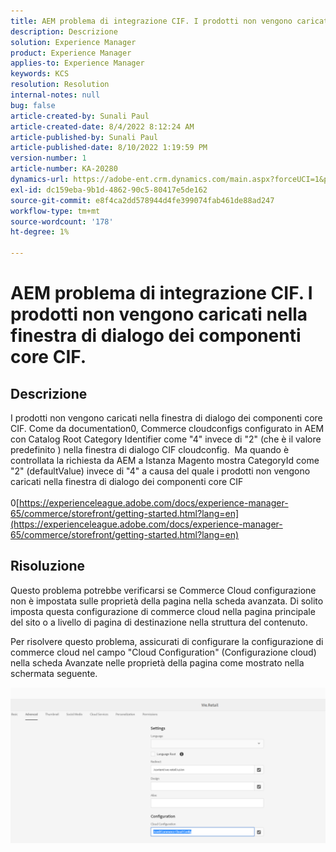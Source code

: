```yaml
---
title: AEM problema di integrazione CIF. I prodotti non vengono caricati nella finestra di dialogo dei componenti core CIF.
description: Descrizione
solution: Experience Manager
product: Experience Manager
applies-to: Experience Manager
keywords: KCS
resolution: Resolution
internal-notes: null
bug: false
article-created-by: Sunali Paul
article-created-date: 8/4/2022 8:12:24 AM
article-published-by: Sunali Paul
article-published-date: 8/10/2022 1:19:59 PM
version-number: 1
article-number: KA-20280
dynamics-url: https://adobe-ent.crm.dynamics.com/main.aspx?forceUCI=1&pagetype=entityrecord&etn=knowledgearticle&id=b6bf0d28-cd13-ed11-b83d-002248086a27
exl-id: dc159eba-9b1d-4862-90c5-80417e5de162
source-git-commit: e8f4ca2dd578944d4fe399074fab461de88ad247
workflow-type: tm+mt
source-wordcount: '178'
ht-degree: 1%

---
```


# AEM problema di integrazione CIF. I prodotti non vengono caricati nella finestra di dialogo dei componenti core CIF.

## Descrizione

I prodotti non vengono caricati nella finestra di dialogo dei componenti core CIF. Come da documentation0, Commerce cloudconfigs configurato in AEM con Catalog Root Category Identifier come &quot;4&quot; invece di &quot;2&quot; (che è il valore predefinito ) nella finestra di dialogo CIF cloudconfig.  Ma quando è controllata la richiesta da AEM a Istanza Magento mostra CategoryId come &quot;2&quot; (defaultValue) invece di &quot;4&quot; a causa del quale i prodotti non vengono caricati nella finestra di dialogo dei componenti core CIF<br><br>0[https://experienceleague.adobe.com/docs/experience-manager-65/commerce/storefront/getting-started.html?lang=en](https://experienceleague.adobe.com/docs/experience-manager-65/commerce/storefront/getting-started.html?lang=en)

## Risoluzione


Questo problema potrebbe verificarsi se Commerce Cloud configurazione non è impostata sulle proprietà della pagina nella scheda avanzata. Di solito imposta questa configurazione di commerce cloud nella pagina principale del sito o a livello di pagina di destinazione nella struttura del contenuto.

Per risolvere questo problema, assicurati di configurare la configurazione di commerce cloud nel campo &quot;Cloud Configuration&quot; (Configurazione cloud) nella scheda Avanzate nelle proprietà della pagina come mostrato nella schermata seguente.

![](assets/35698328-9514-ed11-b83d-002248086a9c.png)
